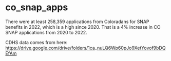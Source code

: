 # co_snap_apps
There were at least 258,359 applications from Coloradans for SNAP benefits in 2022, which is a high since 2020. That is a 4% increase in CO SNAP applications from 2020 to 2022.

CDHS data comes from here: https://drive.google.com/drive/folders/1ca_nuLQ6Wp60pJo9XetYovof9bDQEfAm

